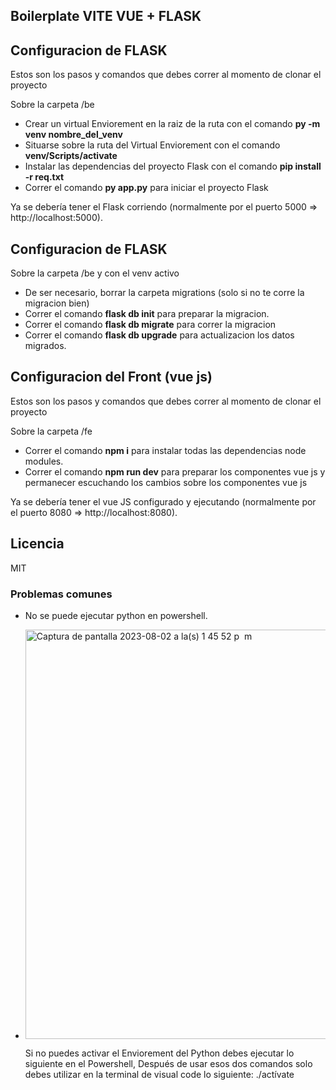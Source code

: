 ## Boilerplate VITE VUE + FLASK

## Configuracion de FLASK

Estos son los pasos y comandos que debes correr al momento de clonar el proyecto

Sobre la carpeta /be
- Crear un virtual Enviorement en la raiz de la ruta con el comando **py -m venv nombre_del_venv**
- Situarse sobre la ruta del Virtual Enviorement con el comando **venv/Scripts/activate**
- Instalar las dependencias del proyecto Flask con el comando **pip install -r req.txt**
- Correr el comando **py app.py** para iniciar el proyecto Flask
  
Ya se debería tener el Flask corriendo  (normalmente por el puerto 5000 => http://localhost:5000).

## Configuracion de FLASK
Sobre la carpeta /be y con el venv activo
- De ser necesario, borrar la carpeta migrations (solo si no te corre la migracion bien)
- Correr el comando **flask db init** para preparar la migracion.
- Correr el comando **flask db migrate** para correr la migracion
- Correr el comando **flask db upgrade** para actualizacion los datos migrados.

## Configuracion del Front (vue js)

Estos son los pasos y comandos que debes correr al momento de clonar el proyecto

Sobre la carpeta /fe
- Correr el comando **npm i** para instalar todas las dependencias node modules.
- Correr el comando **npm run dev** para preparar los componentes vue js y permanecer escuchando los cambios sobre los componentes vue js

Ya se debería tener el vue JS configurado y ejecutando (normalmente por el puerto 8080 => http://localhost:8080).


## Licencia

MIT

### Problemas comunes
- No se puede ejecutar python en powershell.
- <img width="655" alt="Captura de pantalla 2023-08-02 a la(s) 1 45 52 p  m" src="https://github.com/Departamento-Web-y-Multimedia-UTP/CarnetUTP/assets/36899684/ccc10703-4a6a-4883-8463-3a4c04c16cb5">

  Si no puedes activar el Enviorement del Python debes ejecutar lo siguiente en el Powershell, Después de usar esos dos comandos solo debes utilizar en la terminal de visual code lo siguiente:
    ./actívate

